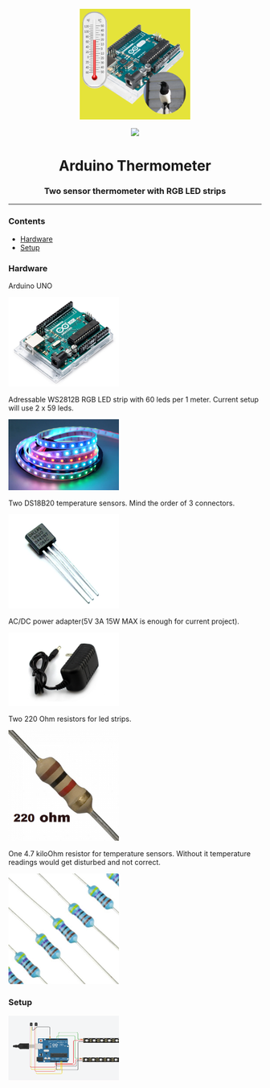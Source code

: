 <p align="center"><img src="termy.png" width="220px"></p>

<p align="center"><img src="pic/screenshot.gif" width="500px"></p>

<h1 align="center">
    <strong>Arduino Thermometer</strong>
</h1>
<h3 align="center">
    <p>Two sensor thermometer with RGB LED strips</p>
</h3>

<hr>

### Contents
- [Hardware](Hardware)
- [Setup](Setup)

### Hardware

Arduino UNO
<p><img src="0J7808.1200x600.jpg" width="220px"></p>
 
Adressable WS2812B RGB LED strip with 60 leds per 1 meter.
Current setup will use 2 x 59 leds.
<p><img src="led.jpg" width="220px"></p>

Two DS18B20 temperature sensors. 
Mind the order of 3 connectors.
<p><img src="DS18B20.jpg" width="220px"></p>

AC/DC power adapter(5V 3A 15W MAX is enough for current project).
<p><img src="acdc.jpg" width="220px"></p>

Two 220 Ohm resistors for led strips. 
<p><img src="220.png" width="220px"></p>

One 4.7 kiloOhm resistor for temperature sensors.
Without it temperature readings would get disturbed and not correct.
<p><img src="47.jpg" width="220px"></p>

### Setup
<p><img src="Capture.PNG" width="220px"></p>
